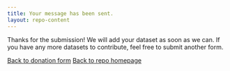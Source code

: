 ```yaml
---
title: Your message has been sent.
layout: repo-content
---
```


Thanks for the submission! We will add your dataset as soon as we can. If you have any more 
datasets to contribute, feel free to submit another form.

<a class="btn btn-primary" role="button" href="/repo/contribute/donate">Back to donation form</a>
<a class="btn btn-primary" role="button" href="/repo">Back to repo homepage</a>
